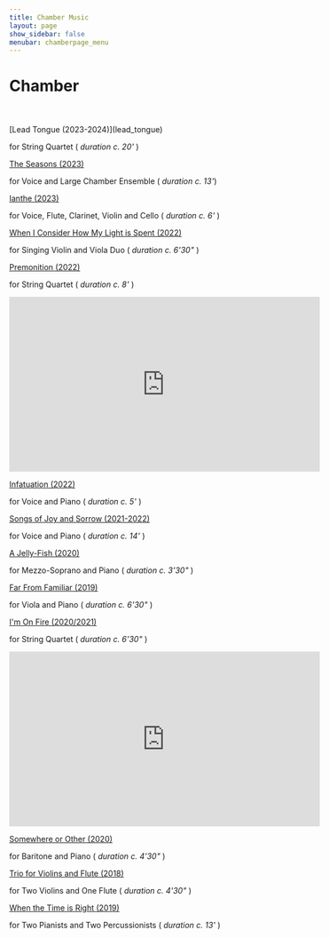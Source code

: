 ```yaml
---
title: Chamber Music
layout: page
show_sidebar: false
menubar: chamberpage_menu
---
```


# Chamber
<br>
<br>
[Lead Tongue (2023-2024)](lead_tongue)

for String Quartet ( *duration c. 20'* )

[The Seasons (2023)](the_seasons)

for Voice and Large Chamber Ensemble ( *duration c. 13'*)

[Ianthe (2023)](ianthe)

for Voice, Flute, Clarinet, Violin and Cello ( *duration c. 6'* )

[When I Consider How My Light is Spent (2022)](when_i_consider_how_my_light_is_spent)

for Singing Violin and Viola Duo ( *duration c. 6'30"* )

[Premonition (2022)](premonition)

for String Quartet ( *duration c. 8'* )

<iframe width="560" height="315" src="https://www.youtube.com/embed/nY5aJJSZmqI?si=cMlWrvfnSRAsGeZx" title="YouTube video player" frameborder="0" allow="accelerometer; autoplay; clipboard-write; encrypted-media; gyroscope; picture-in-picture; web-share" referrerpolicy="strict-origin-when-cross-origin" allowfullscreen></iframe>

[Infatuation (2022)](infatuation)

for Voice and Piano ( *duration c. 5'* )

[Songs of Joy and Sorrow (2021-2022)](songs_of_joy_and_sorrow)

for Voice and Piano ( *duration c. 14'* )

[A Jelly-Fish (2020)]("http://www.alexbarsom.com/a_jelly-fish")

for Mezzo-Soprano and Piano ( *duration c. 3'30"* )

[Far From Familiar (2019)]("http://www.alexbarsom.com/far_from_familiar/")

for Viola and Piano ( *duration c. 6'30"* )

[I'm On Fire (2020/2021)]("http://www.alexbarsom.com/I'm_on_fire/")

for String Quartet ( *duration c. 6'30"* )

<iframe width="560" height="315" src="https://www.youtube.com/embed/8q0CeNBiQUA" title="YouTube video player" frameborder="0" allow="accelerometer; autoplay; clipboard-write; encrypted-media; gyroscope; picture-in-picture" allowfullscreen></iframe>

[Somewhere or Other (2020)]("http:/www.alexbarsom.com/somewhere_or_other/")

for Baritone and Piano ( *duration c. 4'30"* )

[Trio for Violins and Flute (2018)]("http://www.alexbarsom.com/trio_for_violins_and_flute/")

for Two Violins and One Flute ( *duration c. 4'30"* )

[When the Time is Right (2019)]("http://www.alexbarsom.com/when_the_time_is_right/")

for Two Pianists and Two Percussionists ( *duration c. 13'* )